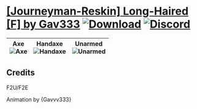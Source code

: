 # [\[Journeyman-Reskin\] Long-Haired \[F\] by Gav333](https://github.com/Klokinator/FE-Repo/tree/main/Battle%20Animations/Infantry%20-%20(Axe)%20Fighters%20and%20Warriors/%5BJourneyman-Reskin%5D%20Long-Haired%20%5BF%5D%20by%20Gav333) [![Download](https://img.shields.io/badge/Download--red?style=social&logo=github)](https://minhaskamal.github.io/DownGit/#/home?url=https://github.com/Klokinator/FE-Repo/tree/main/Battle%20Animations/Infantry%20-%20(Axe)%20Fighters%20and%20Warriors/%5BJourneyman-Reskin%5D%20Long-Haired%20%5BF%5D%20by%20Gav333) [![Discord](https://img.shields.io/badge/Discord--blue?style=social&logo=discord)](https://discord.gg/C7VNGnyTPA)

| <b>Axe</b><br/><img alt="Axe" src="https://raw.githubusercontent.com/Klokinator/FE-Repo/main/Battle%20Animations/Infantry%20-%20(Axe)%20Fighters%20and%20Warriors/%5BJourneyman-Reskin%5D%20Long-Haired%20%5BF%5D%20by%20Gav333/3.%20Axe/Axe.gif"/> | <b>Handaxe</b><br/><img alt="Handaxe" src="https://raw.githubusercontent.com/Klokinator/FE-Repo/main/Battle%20Animations/Infantry%20-%20(Axe)%20Fighters%20and%20Warriors/%5BJourneyman-Reskin%5D%20Long-Haired%20%5BF%5D%20by%20Gav333/4.%20Handaxe/Handaxe.gif"/> | <b>Unarmed</b><br/><img alt="Unarmed" src="https://raw.githubusercontent.com/Klokinator/FE-Repo/main/Battle%20Animations/Infantry%20-%20(Axe)%20Fighters%20and%20Warriors/%5BJourneyman-Reskin%5D%20Long-Haired%20%5BF%5D%20by%20Gav333/8.%20Unarmed/Unarmed.gif"/> |
| :---: | :---: | :---: |

## Credits

F2U/F2E

Animation by {Gavvv333}

